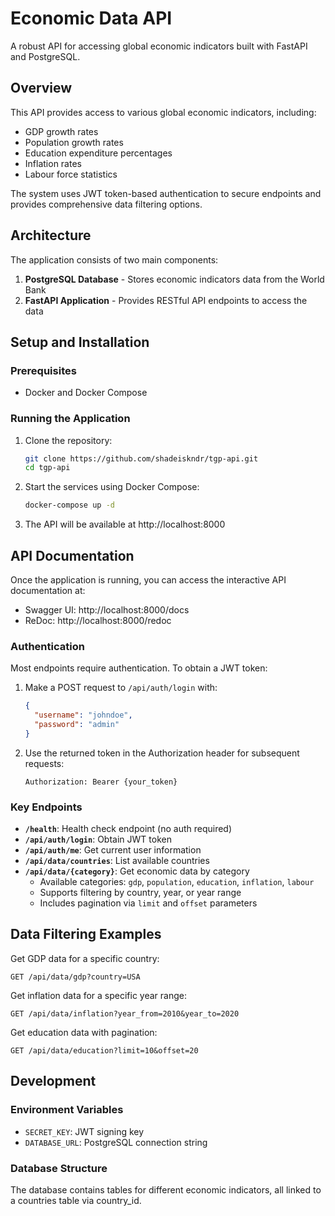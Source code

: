 # Economic Data API

A robust API for accessing global economic indicators built with FastAPI and PostgreSQL.

## Overview

This API provides access to various global economic indicators, including:

- GDP growth rates
- Population growth rates
- Education expenditure percentages
- Inflation rates
- Labour force statistics

The system uses JWT token-based authentication to secure endpoints and provides comprehensive data filtering options.

## Architecture

The application consists of two main components:

1. **PostgreSQL Database** - Stores economic indicators data from the World Bank
2. **FastAPI Application** - Provides RESTful API endpoints to access the data

## Setup and Installation

### Prerequisites

- Docker and Docker Compose

### Running the Application

1. Clone the repository:

   ```bash
   git clone https://github.com/shadeiskndr/tgp-api.git
   cd tgp-api
   ```

2. Start the services using Docker Compose:

   ```bash
   docker-compose up -d
   ```

3. The API will be available at http://localhost:8000

## API Documentation

Once the application is running, you can access the interactive API documentation at:

- Swagger UI: http://localhost:8000/docs
- ReDoc: http://localhost:8000/redoc

### Authentication

Most endpoints require authentication. To obtain a JWT token:

1. Make a POST request to `/api/auth/login` with:

   ```json
   {
     "username": "johndoe",
     "password": "admin"
   }
   ```

2. Use the returned token in the Authorization header for subsequent requests:
   ```
   Authorization: Bearer {your_token}
   ```

### Key Endpoints

- **`/health`**: Health check endpoint (no auth required)
- **`/api/auth/login`**: Obtain JWT token
- **`/api/auth/me`**: Get current user information
- **`/api/data/countries`**: List available countries
- **`/api/data/{category}`**: Get economic data by category
  - Available categories: `gdp`, `population`, `education`, `inflation`, `labour`
  - Supports filtering by country, year, or year range
  - Includes pagination via `limit` and `offset` parameters

## Data Filtering Examples

Get GDP data for a specific country:

```
GET /api/data/gdp?country=USA
```

Get inflation data for a specific year range:

```
GET /api/data/inflation?year_from=2010&year_to=2020
```

Get education data with pagination:

```
GET /api/data/education?limit=10&offset=20
```

## Development

### Environment Variables

- `SECRET_KEY`: JWT signing key
- `DATABASE_URL`: PostgreSQL connection string

### Database Structure

The database contains tables for different economic indicators, all linked to a countries table via country_id.
